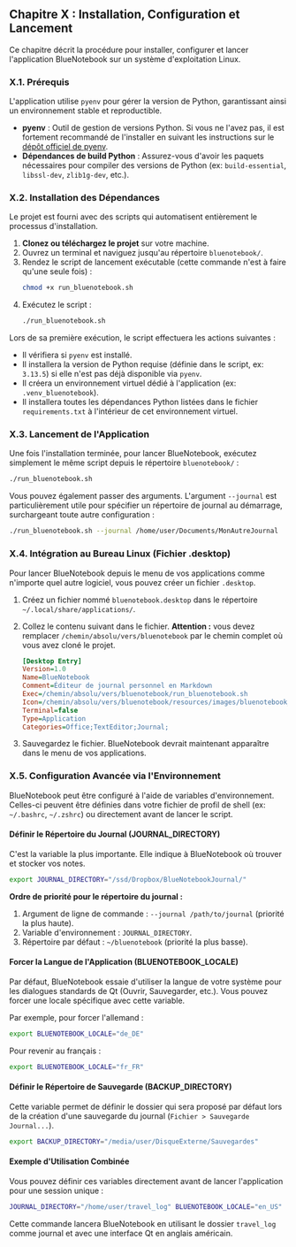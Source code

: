 ## **Chapitre X : Installation, Configuration et Lancement**

Ce chapitre décrit la procédure pour installer, configurer et lancer l'application BlueNotebook sur un système d'exploitation Linux.

### **X.1. Prérequis**

L'application utilise `pyenv` pour gérer la version de Python, garantissant ainsi un environnement stable et reproductible.

*   **pyenv** : Outil de gestion de versions Python. Si vous ne l'avez pas, il est fortement recommandé de l'installer en suivant les instructions sur le [dépôt officiel de pyenv](https://github.com/pyenv/pyenv#installation).
*   **Dépendances de build Python** : Assurez-vous d'avoir les paquets nécessaires pour compiler des versions de Python (ex: `build-essential`, `libssl-dev`, `zlib1g-dev`, etc.).

### **X.2. Installation des Dépendances**

Le projet est fourni avec des scripts qui automatisent entièrement le processus d'installation.

1.  **Clonez ou téléchargez le projet** sur votre machine.
2.  Ouvrez un terminal et naviguez jusqu'au répertoire `bluenotebook/`.
3.  Rendez le script de lancement exécutable (cette commande n'est à faire qu'une seule fois) :
    ```bash
    chmod +x run_bluenotebook.sh
    ```
4.  Exécutez le script :
    ```bash
    ./run_bluenotebook.sh
    ```

Lors de sa première exécution, le script effectuera les actions suivantes :
*   Il vérifiera si `pyenv` est installé.
*   Il installera la version de Python requise (définie dans le script, ex: `3.13.5`) si elle n'est pas déjà disponible via `pyenv`.
*   Il créera un environnement virtuel dédié à l'application (ex: `.venv_bluenotebook`).
*   Il installera toutes les dépendances Python listées dans le fichier `requirements.txt` à l'intérieur de cet environnement virtuel.

### **X.3. Lancement de l'Application**

Une fois l'installation terminée, pour lancer BlueNotebook, exécutez simplement le même script depuis le répertoire `bluenotebook/` :

```bash
./run_bluenotebook.sh
```

Vous pouvez également passer des arguments. L'argument `--journal` est particulièrement utile pour spécifier un répertoire de journal au démarrage, surchargeant toute autre configuration :

```bash
./run_bluenotebook.sh --journal /home/user/Documents/MonAutreJournal
```

### **X.4. Intégration au Bureau Linux (Fichier .desktop)**

Pour lancer BlueNotebook depuis le menu de vos applications comme n'importe quel autre logiciel, vous pouvez créer un fichier `.desktop`.

1.  Créez un fichier nommé `bluenotebook.desktop` dans le répertoire `~/.local/share/applications/`.

2.  Collez le contenu suivant dans le fichier. **Attention :** vous devez remplacer `/chemin/absolu/vers/bluenotebook` par le chemin complet où vous avez cloné le projet.

    ```ini
    [Desktop Entry]
    Version=1.0
    Name=BlueNotebook
    Comment=Éditeur de journal personnel en Markdown
    Exec=/chemin/absolu/vers/bluenotebook/run_bluenotebook.sh
    Icon=/chemin/absolu/vers/bluenotebook/resources/images/bluenotebook_256-x256_fond_blanc.png
    Terminal=false
    Type=Application
    Categories=Office;TextEditor;Journal;
    ```

3.  Sauvegardez le fichier. BlueNotebook devrait maintenant apparaître dans le menu de vos applications.

### **X.5. Configuration Avancée via l'Environnement**

BlueNotebook peut être configuré à l'aide de variables d'environnement. Celles-ci peuvent être définies dans votre fichier de profil de shell (ex: `~/.bashrc`, `~/.zshrc`) ou directement avant de lancer le script.

#### **Définir le Répertoire du Journal (JOURNAL_DIRECTORY)**

C'est la variable la plus importante. Elle indique à BlueNotebook où trouver et stocker vos notes.

```bash
export JOURNAL_DIRECTORY="/ssd/Dropbox/BlueNotebookJournal/"
```

**Ordre de priorité pour le répertoire du journal :**
1.  Argument de ligne de commande : `--journal /path/to/journal` (priorité la plus haute).
2.  Variable d'environnement : `JOURNAL_DIRECTORY`.
3.  Répertoire par défaut : `~/bluenotebook` (priorité la plus basse).

#### **Forcer la Langue de l'Application (BLUENOTEBOOK_LOCALE)**

Par défaut, BlueNotebook essaie d'utiliser la langue de votre système pour les dialogues standards de Qt (Ouvrir, Sauvegarder, etc.). Vous pouvez forcer une locale spécifique avec cette variable.

Par exemple, pour forcer l'allemand :
```bash
export BLUENOTEBOOK_LOCALE="de_DE"
```
Pour revenir au français :
```bash
export BLUENOTEBOOK_LOCALE="fr_FR"
```

#### **Définir le Répertoire de Sauvegarde (BACKUP_DIRECTORY)**

Cette variable permet de définir le dossier qui sera proposé par défaut lors de la création d'une sauvegarde du journal (`Fichier > Sauvegarde Journal...`).

```bash
export BACKUP_DIRECTORY="/media/user/DisqueExterne/Sauvegardes"
```

#### **Exemple d'Utilisation Combinée**

Vous pouvez définir ces variables directement avant de lancer l'application pour une session unique :

```bash
JOURNAL_DIRECTORY="/home/user/travel_log" BLUENOTEBOOK_LOCALE="en_US" ./run_bluenotebook.sh
```
Cette commande lancera BlueNotebook en utilisant le dossier `travel_log` comme journal et avec une interface Qt en anglais américain.